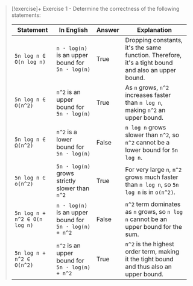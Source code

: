 > [!exercise]+ Exercise 1 - Determine the correctness of the following statements:
>
> | Statement                         | In English                                                       | Answer | Explanation                                                                                        |
> | --------------------------------- | ---------------------------------------------------------------- | ------ | -------------------------------------------------------------------------------------------------- |
> | `5n log n ∈ O(n log n)`           | `n · log(n)` is an upper bound for `5n · log(n)`                 | True   | Dropping constants, it's the same function. Therefore, it's a tight bound and also an upper bound. |
> | `5n log n ∈ O(n^2)`               | `n^2` is an upper bound for `5n · log(n)`                        | True   | As `n` grows, `n^2` increases faster than `n log n`, making `n^2` an upper bound.                 |
> | `5n log n ∈ Ω(n^2)`               | `n^2` is a lower bound for `5n · log(n)`                         | False  | `n log n` grows slower than `n^2`, so `n^2` cannot be a lower bound for `5n log n`.              |
> | `5n log n ∈ o(n^2)`               | `5n · log(n)` grows strictly slower than `n^2`                   | True   | For very large `n`, `n^2` grows much faster than `n log n`, so `5n log n` is in `o(n^2)`.        |
> | `5n log n + n^2 ∈ O(n log n)`     | `n · log(n)` is an upper bound for `5n · log(n) + n^2`           | False  | `n^2` term dominates as `n` grows, so `n log n` cannot be an upper bound for the sum.             |
> | `5n log n + n^2 ∈ O(n^2)`         | `n^2` is an upper bound for `5n · log(n) + n^2`                  | True   | `n^2` is the highest order term, making it the tight bound and thus also an upper bound.           |

